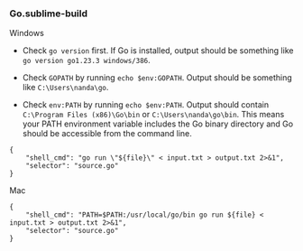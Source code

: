 ### Go.sublime-build

Windows

- Check `go version` first. If Go is installed, output should be something like `go version go1.23.3 windows/386`.
       
- Check `GOPATH` by running `echo $env:GOPATH`. Output should be something like `C:\Users\nanda\go`.
       
- Check `env:PATH` by running `echo $env:PATH`. Output should contain `C:\Program Files (x86)\Go\bin` or `C:\Users\nanda\go\bin`. This means your PATH environment variable includes the Go binary directory and Go should be accessible from the command line.

```
{
    "shell_cmd": "go run \"${file}\" < input.txt > output.txt 2>&1",
    "selector": "source.go"
}
```

Mac
```
{
    "shell_cmd": "PATH=$PATH:/usr/local/go/bin go run ${file} < input.txt > output.txt 2>&1",
    "selector": "source.go"
}
```

